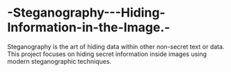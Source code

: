 # -Steganography---Hiding-Information-in-the-Image.-
Steganography is the art of hiding data within other non-secret text or data. This project focuses on hiding secret information inside images using modern steganographic techniques.
